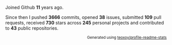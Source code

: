 Joined Github **11** years ago.

Since then I pushed **3666** commits, opened **38** issues, submitted **109** pull requests, received **730** stars across **245** personal projects and contributed to **43** public repositories.

<p align="right"><sub>Generated using <a href="https://github.com/marketplace/actions/profile-readme-stats">teoxoy/profile-readme-stats</a></sub></p>
